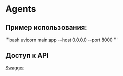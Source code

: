 # Agents

## Пример использования:
'''bash
uvicorn main:app --host 0.0.0.0 --port 8000
'''

## Доступ к API
[Swagger](http://localhost:8000/docs)
